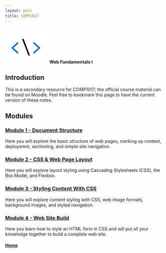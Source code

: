```yaml
---
layout: post
title: COMP1017
---
```

![comp1017-icon.png](comp1017-icon.png) **Web Fundamentals I**

## Introduction
This is a secondary resource for COMP1017; the official course material can be found on Moodle. Feel free to bookmark this page to have the current version of these notes.

## Modules

### [Module 1 - Document Structure](module1/)
Here you will explore the basic structure of web pages, marking up content, deployemnt, sectioning, and simple site navigation.

### [Module 2 - CSS & Web Page Layout](module2/)
Here you will explore layout styling using Cascading Stylesheets (CSS), the Box Model, and Flexbox.

### [Module 3 - Styling Content With CSS](module3/)
Here you will explore content styling with CSS, web image formats, background images, and styled navigation.

### [Module 4 - Web Site Build](module4/)
Here you learn how to style an HTML form in CSS and will put all your knowledge together to build a complete web site.

#### [Home](../)